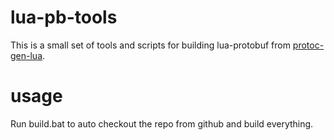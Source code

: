 # lua-pb-tools

This is a small set of tools and scripts for building lua-protobuf from [protoc-gen-lua](https://github.com/haiweizhang/protoc-gen-lua).

# usage
Run build.bat to auto checkout the repo from github and build everything.
